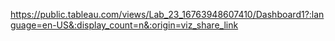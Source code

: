 https://public.tableau.com/views/Lab_23_16763948607410/Dashboard1?:language=en-US&:display_count=n&:origin=viz_share_link
